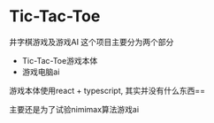 # Tic-Tac-Toe
井字棋游戏及游戏AI
这个项目主要分为两个部分
* Tic-Tac-Toe游戏本体
* 游戏电脑ai

游戏本体使用react + typescript, 其实并没有什么东西==

主要还是为了试验nimimax算法游戏ai
